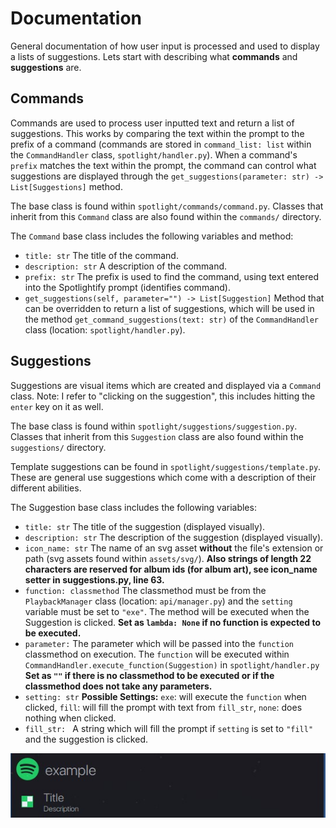 # Documentation
General documentation of how user input is processed and used to display a lists of suggestions. Lets start
with describing what **commands** and **suggestions** are.

## Commands

Commands are used to process user inputted text and return a list of suggestions.
This works by comparing the text within the prompt to the prefix of a command (commands are stored in `command_list: list`
within the `CommandHandler` class, `spotlight/handler.py`).
When a command's `prefix` matches the text within the prompt, the command can control what suggestions are displayed through the `get_suggestions(parameter: str) -> List[Suggestions]` method.

The base class is found within `spotlight/commands/command.py`. Classes that inherit from this `Command` class are also
found within the `commands/` directory.

The `Command` base class includes the following variables and method:
 - `title: str` The title of the command.
 - `description: str` A description of the command.
 - `prefix: str` The prefix is used to find the command, using text entered into the Spotlightify prompt (identifies command).
 - `get_suggestions(self, parameter="") -> List[Suggestion]` Method that can be overridden to return a list of suggestions,
  which will be used in the method `get_command_suggestions(text: str)` of the `CommandHandler` class (location: `spotlight/handler.py`).

## Suggestions

Suggestions are visual items which are created and displayed via a `Command` class.
Note: I refer to "clicking on the suggestion", this includes hitting the `enter` key on it as well.

The base class is found within `spotlight/suggestions/suggestion.py`. Classes that inherit from this `Suggestion` class are also
found within the `suggestions/` directory.

Template suggestions can be found in `spotlight/suggestions/template.py`. These are general use suggestions
which come with a description of their different abilities.

The Suggestion base class includes the following variables:
 - `title: str` The title of the suggestion (displayed visually).
 - `description: str` The description of the suggestion (displayed visually).
 - `icon_name: str`  The name of an svg asset **without** the file's extension or path (svg assets found within `assets/svg/`).
 **Also strings of length 22 characters are reserved for album ids (for album art),
 see icon_name setter in suggestions.py, line 63.**
 - `function: classmethod` The classmethod must be from the `PlaybackManager` class (location: `api/manager.py`)
 and the `setting` variable must be set to `"exe"`. The method will be executed when the Suggestion is clicked.
 **Set as `lambda: None` if no function is expected to be executed.**
 - `parameter:` The parameter which will be passed into the `function` classmethod on execution. The `function`
 will be executed within `CommandHandler.execute_function(Suggestion)` in `spotlight/handler.py` **Set as `""` if there is no classmethod to be executed or if the classmethod does not take any parameters.**
 - `setting: str` **Possible Settings:** `exe`: will execute the `function` when clicked, `fill`: will fill the prompt with text from `fill_str`, `none`: does nothing when clicked.
 - `fill_str: ` A string which will fill the prompt if `setting` is set to `"fill"` and the suggestion is clicked.

 ![Spotlightify](assets/img/example_suggestion.jpg)
